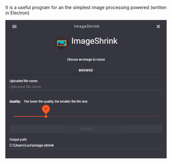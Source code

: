 It is a useful program for an the simplest image processing powered (written in Electron)

![Alt text](assets/screen-1.png?raw=true)
